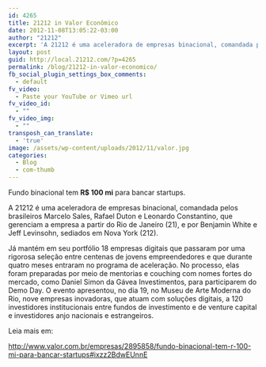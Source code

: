 ```yaml
---
id: 4265
title: 21212 in Valor Econômico
date: 2012-11-08T13:05:22-03:00
author: "21212"
excerpt: 'A 21212 é uma aceleradora de empresas binacional, comandada pelos brasileiros Marcelo Sales, Rafael Duton e Leonardo Constantino, que gerenciam a empresa a partir do Rio de Janeiro (código de área 21), e por Benjamin White e Jeff Levinsohn, sediados em Nova York (código de área 212). '
layout: post
guid: http://local.21212.com/?p=4265
permalink: /blog/21212-in-valor-economico/
fb_social_plugin_settings_box_comments:
  - default
fv_video:
  - Paste your YouTube or Vimeo url
fv_video_id:
  - ""
fv_video_img:
  - ""
transposh_can_translate:
  - 'true'
image: /assets/wp-content/uploads/2012/11/valor.jpg
categories:
  - Blog
  - com-thumb
---
```

Fundo binacional tem **R$ 100 mi** para bancar startups.

A 21212 é uma aceleradora de empresas binacional, comandada pelos brasileiros Marcelo Sales, Rafael Duton e Leonardo Constantino, que gerenciam a empresa a partir do Rio de Janeiro (21), e por Benjamin White e Jeff Levinsohn, sediados em Nova York (212).

Já mantém em seu portfólio 18 empresas digitais que passaram por uma rigorosa seleção entre centenas de jovens empreendedores e que durante quatro meses entraram no programa de aceleração. No processo, elas foram preparadas por meio de mentorias e couching com nomes fortes do mercado, como Daniel Simon da Gávea Investimentos, para participarem do Demo Day. O evento apresentou, no dia 19, no Museu de Arte Moderna do Rio, nove empresas inovadoras, que atuam com soluções digitais, a 120 investidores institucionais entre fundos de investimento e de venture capital e investidores anjo nacionais e estrangeiros.

Leia mais em:

<http://www.valor.com.br/empresas/2895858/fundo-binacional-tem-r-100-mi-para-bancar-startups#ixzz2BdwEUnnE>